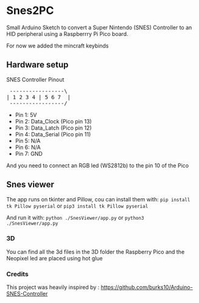 # Snes2PC
Small Arduino Sketch to convert a Super Nintendo (SNES) Controller to an HID peripheral using a Raspberrry Pi Pico board.

For now we added the mincraft keybinds

## Hardware setup
SNES Controller Pinout
<pre>
 -----------------\
| 1 2 3 4 | 5 6 7  |
 -----------------/</pre>
 <ul>
  <li>Pin 1: 5V</li>
  <li>Pin 2: Data_Clock (Pico pin 13)</li>
  <li>Pin 3: Data_Latch (Pico pin 12)</li>
  <li>Pin 4: Data_Serial (Pico pin 11)</li>
  <li>Pin 5: N/A</li>
  <li>Pin 6: N/A</li>
  <li>Pin 7: GND</li>
 </ul>
 
 And you need to connect an RGB led (WS2812b) to the pin 10 of the Pico

## Snes viewer
The app runs on tkinter and Pillow, cou can install them with:
`pip install tk Pillow pyserial` or `pip3 install tk Pillow pyserial`

And run it with:
`python ./SnesViewer/app.py` or `python3 ./SnesViewer/app.py`

### 3D
You can find all the 3d files in the 3D folder
the Raspberry Pico and the Neopixel led are placed using hot glue

### Credits
This project was heavily inspired by :
https://github.com/burks10/Arduino-SNES-Controller
